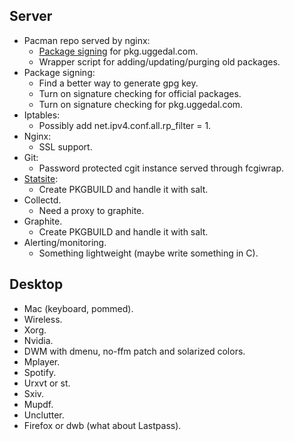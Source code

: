 Server
------

* Pacman repo served by nginx:
  - [Package signing](http://jasonwryan.com/blog/2012/03/23/key/)
    for pkg.uggedal.com.
  - Wrapper script for adding/updating/purging old packages.
* Package signing:
  - Find a better way to generate gpg key.
  - Turn on signature checking for official packages.
  - Turn on signature checking for pkg.uggedal.com.
* Iptables:
  - Possibly add net.ipv4.conf.all.rp_filter = 1.
* Nginx:
  - SSL support.
* Git:
  - Password protected cgit instance served through fcgiwrap.
* [Statsite][statsite]:
  - Create PKGBUILD and handle it with salt.
* Collectd.
  - Need a proxy to graphite.
* Graphite.
  - Create PKGBUILD and handle it with salt.
* Alerting/monitoring.
  - Something lightweight (maybe write something in C).


Desktop
-------

* Mac (keyboard, pommed).
* Wireless.
* Xorg.
* Nvidia.
* DWM with dmenu, no-ffm patch and solarized colors.
* Mplayer.
* Spotify.
* Urxvt or st.
* Sxiv.
* Mupdf.
* Unclutter.
* Firefox or dwb (what about Lastpass).

[statsite]: https://github.com/armon/statsite
